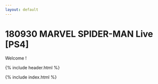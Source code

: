```yaml
---
layout: default
---
```


# 180930 MARVEL SPIDER-MAN Live [PS4]

Welcome !

{% include header.html %}

{% include index.html %}
